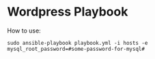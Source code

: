 # Wordpress Playbook

How to use:

```
sudo ansible-playbook playbook.yml -i hosts -e mysql_root_password=#some-password-for-mysql#